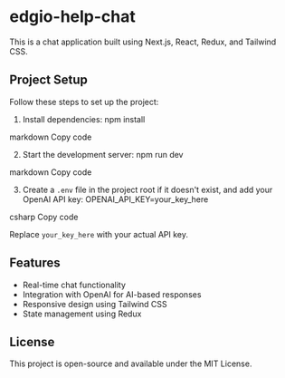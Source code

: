 # edgio-help-chat

This is a chat application built using Next.js, React, Redux, and Tailwind CSS.

## Project Setup

Follow these steps to set up the project:

1. Install dependencies:
npm install

markdown
Copy code

2. Start the development server:
npm run dev

markdown
Copy code

3. Create a `.env` file in the project root if it doesn't exist, and add your OpenAI API key:
OPENAI_API_KEY=your_key_here

csharp
Copy code

Replace `your_key_here` with your actual API key.

## Features

- Real-time chat functionality
- Integration with OpenAI for AI-based responses
- Responsive design using Tailwind CSS
- State management using Redux

## License

This project is open-source and available under the MIT License.